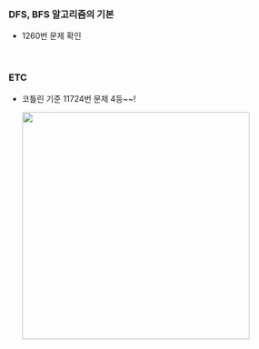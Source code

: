 ### DFS, BFS 알고리즘의 기본
- 1260번 문제 확인

<br>

### ETC
- 코틀린 기준 11724번 문제 4등~~!

    <img src="https://user-images.githubusercontent.com/52561963/159118488-4353dfef-a613-4d5c-96f0-16341ad1bc3c.png" width="400" />